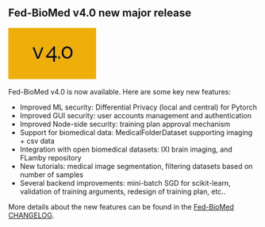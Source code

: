 ## Fed-BioMed v4.0 new major release

![v4.0](../assets/img/v4.0.jpg#img-centered-sm)

Fed-BioMed v4.0 is now available. Here are some key new features:

- Improved ML security: Differential Privacy (local and central) for Pytorch
- Improved GUI security: user accounts management and authentication
- Improved Node-side security: training plan approval mechanism
- Support for biomedical data: MedicalFolderDataset supporting imaging + csv data
- Integration with open biomedical datasets: IXI brain imaging, and FLamby repository
- New tutorials: medical image segmentation, filtering datasets based on number of samples
- Several backend improvements: mini-batch SGD for scikit-learn, validation of training arguments, redesign of training plan, etc..


More details about the new features can be found in the [Fed-BioMed CHANGELOG](https://gitlab.inria.fr/fedbiomed/fedbiomed/-/blob/v3.5/CHANGELOG.md).

